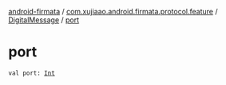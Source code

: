 [android-firmata](../../index.md) / [com.xujiaao.android.firmata.protocol.feature](../index.md) / [DigitalMessage](index.md) / [port](./port.md)

# port

`val port: `[`Int`](https://kotlinlang.org/api/latest/jvm/stdlib/kotlin/-int/index.html)